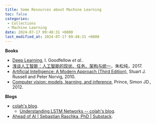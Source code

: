 ```yaml
---
title: Some Resources about Machine Learning
toc: false
categories:
 - Collections
 - Machine Learning
date: 2024-07-17 09:48:31 +0800
last_modified_at: 2024-07-17 09:48:31 +0800
---
```


**Books**

- [Deep Learning](https://www.deeplearningbook.org/), I. Goodfellow *et al.*.
- [浅谈人工智能：人工智能的现状、任务、架构与统一](http://www.stat.ucla.edu/~sczhu/Blog_articles/%E6%B5%85%E8%B0%88%E4%BA%BA%E5%B7%A5%E6%99%BA%E8%83%BD.pdf)，朱松纯，2017.
- [Artificial Intelligence: A Modern Approach (Third Edition)](https://people.engr.tamu.edu/guni/csce421/files/AI_Russell_Norvig.pdf), Stuart J. Russell and Peter Norvig, 2010.
- [Computer vision: models, learning, and inference](http://www.computervisionmodels.com/), Prince, Simon JD., 2012.

**Blogs**

- [colah's blog](https://colah.github.io/).
  - [Understanding LSTM Networks -- colah's blog](https://colah.github.io/posts/2015-08-Understanding-LSTMs/).
- [Ahead of AI \| Sebastian Raschka, PhD \| Substack](https://magazine.sebastianraschka.com/).